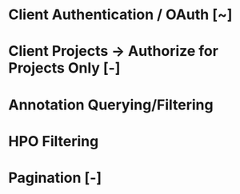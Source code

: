 

# Client Authentication / OAuth [~]
# Client Projects -> Authorize for Projects Only [-]
# Annotation Querying/Filtering
# HPO Filtering
# Pagination [-]
